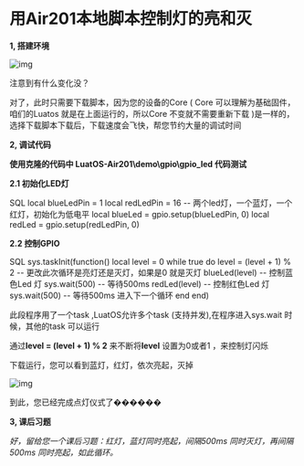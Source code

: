 # 用Air201本地脚本控制灯的亮和灭
**1, 搭建环境**

![img](file:///C:\Users\梁健\AppData\Local\Temp\ksohtml21480\wps17.jpg) 

注意到有什么变化没？

对了，此时只需要下载脚本，因为您的设备的Core ( Core 可以理解为基础固件，咱们的Luatos 就是在上面运行的，所以Core  不变就不需要重新下载 )是一样的，选择下载脚本下载后，下载速度会飞快，帮您节约大量的调试时间

**2, 调试代码**

**使用克隆的代码中 LuatOS-Air201\demo\gpio\gpio_led 代码测试**

 **2.1 初始化LED灯**

 

SQL local blueLedPin = 1 local redLedPin = 16  -- 两个led灯，一个蓝灯，一个红灯，初始化为低电平 local blueLed = gpio.setup(blueLedPin, 0) local redLed = gpio.setup(redLedPin, 0)

 **2.2 控制GPIO**

SQL sys.taskInit(function()   local level = 0   while true do     level = (level + 1) % 2  -- 更改此次循环是亮灯还是灭灯，如果是0 就是灭灯     blueLed(level)   -- 控制蓝色Led 灯     sys.wait(500)   -- 等待500ms     redLed(level)   -- 控制红色Led 灯     sys.wait(500)   -- 等待500ms 进入下一个循环   end end)

  此段程序用了一个task ,LuatOS允许多个task (支持并发),在程序进入sys.wait 时候，其他的task 可以运行

  通过**level = (level + 1) % 2** 来不断将**level**  设置为0或者1 ，来控制灯闪烁

  下载运行，您可以看到蓝灯，红灯，依次亮起，灭掉

![img](file:///C:\Users\梁健\AppData\Local\Temp\ksohtml21480\wps18.jpg) 

  到此，您已经完成点灯仪式了������

**3, 课后习题**

*好，留给您一个课后习题：红灯，蓝灯同时亮起，间隔500ms 同时灭灯，再间隔500ms 同时亮起，如此循环。*
